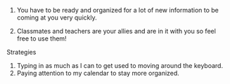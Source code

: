 1. You have to be ready and organized for a lot of new information to be coming at you very quickly.

2. Classmates and teachers are your allies and are in it with you so feel free to use them!

Strategies
1. Typing in as much as I can to get used to moving around the keyboard.
2. Paying attention to my calendar to stay more organized.
